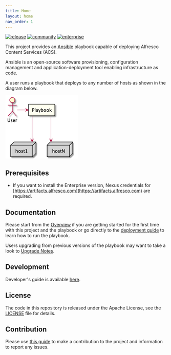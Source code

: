 ```yaml
---
title: Home
layout: home
nav_order: 1
---
```


[![release](https://img.shields.io/github/v/release/Alfresco/alfresco-ansible-deployment?display_name=release)](https://github.com/Alfresco/alfresco-ansible-deployment/releases/latest)
[![community](https://github.com/Alfresco/alfresco-ansible-deployment/actions/workflows/community.yml/badge.svg)](https://github.com/Alfresco/alfresco-ansible-deployment/actions/workflows/community.yml)
[![enterprise](https://github.com/Alfresco/alfresco-ansible-deployment/actions/workflows/enteprise.yml/badge.svg)](https://github.com/Alfresco/alfresco-ansible-deployment/actions/workflows/enteprise.yml)

This project provides an [Ansible](https://www.ansible.com) playbook capable of
deploying Alfresco Content Services (ACS).

Ansible is an open-source software provisioning, configuration management and
application-deployment tool enabling infrastructure as code.

A user runs a playbook that deploys to any number of hosts as shown in the
diagram below.

![Ansible Overview](./resources/ansible-overview.png)

## Prerequisites

* If you want to install the Enterprise version, Nexus credentials for [https://artifacts.alfresco.com](https://artifacts.alfresco.com) are required.

## Documentation

Please start from the [Overview](overview.md) if you are getting started
for the first time with this project and the playbook or go directly to the
[deployment guide](deployment-guide.md) to learn how to run the playbook.

Users upgrading from previous versions of the playbook may want to take a look
to [Upgrade Notes](playbook-upgrade.md).

## Development

Developer's guide is available [here](developer-guide.md).

## License

The code in this repository is released under the Apache License, see the
[LICENSE](https://github.com/Alfresco/alfresco-ansible-deployment/blob/master/LICENSE) file for details.

## Contribution

Please use [this guide](CONTRIBUTING.md) to make a contribution to the project
and information to report any issues.
